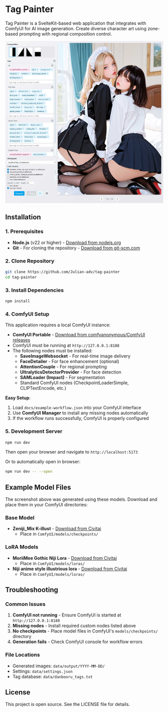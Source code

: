 # Tag Painter

Tag Painter is a SvelteKit-based web application that integrates with ComfyUI for AI image generation. Create diverse character art using zone-based prompting with regional composition control.

![Tag Painter Screenshot](docs/images/app-screenshot.png)

## Installation

### 1. Prerequisites

- **Node.js** (v22 or higher) - [Download from nodejs.org](https://nodejs.org/)
- **Git** - For cloning the repository - [Download from git-scm.com](https://git-scm.com/)

### 2. Clone Repository

```bash
git clone https://github.com/Julian-adv/tag-painter
cd tag-painter
```

### 3. Install Dependencies

```bash
npm install
```

### 4. ComfyUI Setup

This application requires a local ComfyUI instance:

- **ComfyUI Portable** - [Download from comfyanonymous/ComfyUI releases](https://github.com/comfyanonymous/ComfyUI/releases)
- ComfyUI must be running at `http://127.0.0.1:8188`
- The following nodes must be installed:
  - **SaveImageWebsocket** - For real-time image delivery
  - **FaceDetailer** - For face enhancement (optional)
  - **AttentionCouple** - For regional prompting
  - **UltralyticsDetectorProvider** - For face detection
  - **SAMLoader (Impact)** - For segmentation
  - Standard ComfyUI nodes (CheckpointLoaderSimple, CLIPTextEncode, etc.)

**Easy Setup**: 
1. Load `docs/example-workflow.json` into your ComfyUI interface
2. Use **ComfyUI Manager** to install any missing nodes automatically
3. If the workflow runs successfully, ComfyUI is properly configured

### 5. Development Server

```bash
npm run dev
```

Then open your browser and navigate to `http://localhost:5173`

Or to automatically open in browser:

```bash
npm run dev -- --open
```



## Example Model Files

The screenshot above was generated using these models. Download and place them in your ComfyUI directories:

### Base Model
- **Zeniji_Mix K-illust** - [Download from Civitai](https://civitai.com/models/1651774?modelVersionId=1869616)
  - Place in `ComfyUI/models/checkpoints/`

### LoRA Models  
- **MoriiMee Gothic Niji Lora** - [Download from Civitai](https://civitai.com/models/915918?modelVersionId=1244133)
  - Place in `ComfyUI/models/loras/`
- **Niji anime style illustrious lora** - [Download from Civitai](https://civitai.com/models/1261988?modelVersionId=1939768)
  - Place in `ComfyUI/models/loras/`

## Troubleshooting

### Common Issues
1. **ComfyUI not running** - Ensure ComfyUI is started at `http://127.0.0.1:8188`
2. **Missing nodes** - Install required custom nodes listed above
3. **No checkpoints** - Place model files in ComfyUI's `models/checkpoints/` directory
4. **Generation fails** - Check ComfyUI console for workflow errors

### File Locations
- Generated images: `data/output/YYYY-MM-DD/`
- Settings: `data/settings.json`
- Tag database: `data/danbooru_tags.txt`

## License

This project is open source. See the LICENSE file for details.
